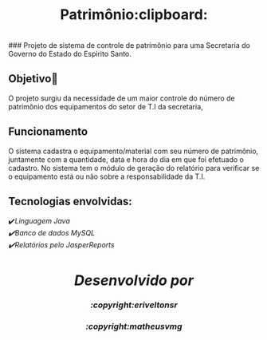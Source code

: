 <h1 align="center">Patrimônio:clipboard:</h1>
<br />
### Projeto de sistema de controle de patrimônio para uma Secretaria do Governo do Estado do Espirito Santo.

## Objetivo:triangular_flag_on_post:
O projeto surgiu da necessidade de um maior controle do número de patrimônio dos equipamentos do setor de T.I da secretaria,

## Funcionamento
O sistema cadastra o equipamento/material com seu número de patrimônio, juntamente com a quantidade, data e hora do dia em que foi efetuado o cadastro. No sistema tem o módulo de geração do relatório para verificar se o equipamento está ou não sobre a responsabilidade da T.I.

## Tecnologias envolvidas:
:heavy_check_mark:<em>Linguagem Java<em/>
<br />
:heavy_check_mark:<em>Banco de dados MySQL<em/>
<br />
:heavy_check_mark:<em>Relatórios pelo JasperReports<em/>

<h1 align="center">Desenvolvido por </h1>
<h3 align="center">:copyright:eriveltonsr</h3>
<h3 align="center">:copyright:matheusvmg</h3>
